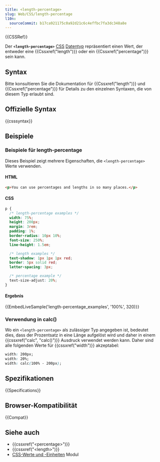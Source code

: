 ```yaml
---
title: <length-percentage>
slug: Web/CSS/length-percentage
l10n:
  sourceCommit: b17ca921175c0a92d21c6c4effbc7fa3dc348a8e
---
```


{{CSSRef}}

Der **`<length-percentage>`** [CSS](/de/docs/Web/CSS) [Datentyp](/de/docs/Web/CSS/CSS_Values_and_Units/CSS_data_types) repräsentiert einen Wert, der entweder eine {{Cssxref("length")}} oder ein {{Cssxref("percentage")}} sein kann.

## Syntax

Bitte konsultieren Sie die Dokumentation für {{Cssxref("length")}} und {{Cssxref("percentage")}} für Details zu den einzelnen Syntaxen, die von diesem Typ erlaubt sind.

## Offizielle Syntax

{{csssyntax}}

## Beispiele

### Beispiele für length-percentage

Dieses Beispiel zeigt mehrere Eigenschaften, die `<length-percentage>` Werte verwenden.

#### HTML

```html
<p>You can use percentages and lengths in so many places.</p>
```

#### CSS

```css
p {
  /* length-percentage examples */
  width: 75%;
  height: 200px;
  margin: 3rem;
  padding: 1%;
  border-radius: 10px 10%;
  font-size: 250%;
  line-height: 1.5em;

  /* length examples */
  text-shadow: 1px 1px 1px red;
  border: 5px solid red;
  letter-spacing: 3px;

  /* percentage example */
  text-size-adjust: 20%;
}
```

#### Ergebnis

{{EmbedLiveSample('length-percentage_examples', '100%', 320)}}

### Verwendung in calc()

Wo ein `<length-percentage>` als zulässiger Typ angegeben ist, bedeutet dies, dass der Prozentsatz in eine Länge aufgelöst wird und daher in einem {{cssxref("calc", "calc()")}} Ausdruck verwendet werden kann. Daher sind alle folgenden Werte für {{cssxref("width")}} akzeptabel:

```css example-good
width: 200px;
width: 20%;
width: calc(100% - 200px);
```

## Spezifikationen

{{Specifications}}

## Browser-Kompatibilität

{{Compat}}

## Siehe auch

- {{cssxref("&lt;percentage&gt;")}}
- {{cssxref("&lt;length&gt;")}}
- [CSS-Werte und -Einheiten](/de/docs/Web/CSS/CSS_Values_and_Units) Modul
